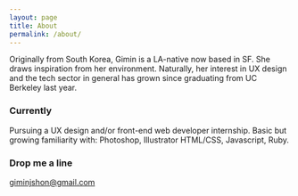 ```yaml
---
layout: page
title: About
permalink: /about/
---
```


Originally from South Korea, Gimin is a LA-native now based in SF. She draws inspiration from her environment. Naturally, her interest in UX design and the tech sector in general has grown since graduating from UC Berkeley last year.

### Currently

Pursuing a UX design and/or front-end web developer internship.
Basic but growing familiarity with:
Photoshop, Illustrator
HTML/CSS, Javascript, Ruby.

### Drop me a line

[giminjshon@gmail.com](mailto:giminjshon@gmail.com)
